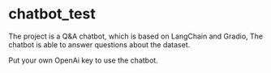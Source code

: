 # chatbot_test
The project is a Q&A chatbot, which is based on LangChain and Gradio, The chatbot is able to answer questions about the dataset.

Put your own OpenAi key to use the chatbot.